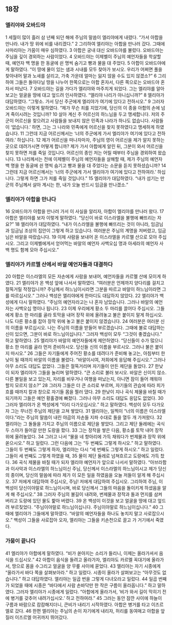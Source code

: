 ## 18장
### 엘리야와 오바드야
1 세월이 많이 흘러 삼 년째 되던 해에 주님의 말씀이 엘리야에게 내렸다. “가서 아합을 만나라. 내가 땅 위에 비를 내리겠다.”
2 그리하여 엘리야는 아합을 만나러 갔다. 그때에 사마리아는 가뭄이 매우 심하였다.
3 아합은 궁내 대신 오바드야를 불렀다. 오바드야는 주님을 깊이 경외하는 사람이었다.
4 오바드야는 이제벨이 주님의 예언자들을 학살할 때, 예언자 백 명을 한 동굴에 쉰 명씩 숨기고 빵과 물을 대 주었다.
5 아합이 오바드야에게 말하였다. “이 땅에 물이 있는 샘과 시내를 모두 찾아가 보시오. 우리가 어쩌면 풀을 찾아내어 말과 노새를 살리고, 가축 가운데 얼마는 잃지 않을 수도 있지 않겠소?”
6 그리하여 그들은 돌아다닐 땅을 나누어 한쪽으로는 아합 혼자서, 다른 쪽으로는 오바드야 혼자서 떠났다.
7 오바드야는 길을 가다가 엘리야와 마주치게 되었다. 그는 엘리야를 알아보고는 얼굴을 땅에 대고 엎드려 인사하였다. “엘리야 나리가 아니십니까?”
8 엘리야가 대답하였다. “그렇소. 가서 당신 주군에게 엘리야가 여기에 있다고 전하시오.”
9 그러자 오바드야는 이렇게 말하였다. “제가 무슨 죄를 지었기에, 당신의 이 종을 아합의 손에 넘겨 죽이시려는 것입니까?
10 살아 계신 주 어르신의 하느님을 두고 맹세합니다. 저의 주군이 어르신을 찾으려고 사람들을 보내지 않은 민족과 나라가 하나도 없습니다. 사람들이 ‘없습니다.’ 하면, 그는 그 나라와 민족에게 어르신을 찾지 못하였다고 맹세하게 하였습니다.
11 그런데 지금 어르신께서는 ‘너의 주군에게 가서 엘리야가 여기에 있다고 전하여라.’ 하십니다.
12 제가 어르신을 떠나자마자, 주님의 영이 어르신을 제가 알지 못하는 곳으로 데려가시면 어떻게 합니까? 제가 가서 아합에게 알린 뒤, 그분이 와서 어르신을 찾지 못하면 저를 죽일 것입니다. 어르신의 종인 저는 어릴 때부터 주님을 경외하여 왔습니다.
13 나리께서는 전에 이제벨이 주님의 예언자들을 살해할 때, 제가 주님의 예언자 백 명을 한 동굴에 쉰 명씩 숨기고 빵과 물을 대 주었다는 소문을 듣지 못하셨습니까?
14 그런데 지금 어르신께서는 ‘너의 주군에게 가서 엘리야가 여기에 있다고 전하여라.’ 하십니다. 그렇게 하면 그가 저를 죽일 것입니다.”
15 엘리야가 대답하였다. “내가 섬기는 만군의 주님께서 살아 계시는 한, 내가 오늘 반드시 임금을 만나겠소.”
### 엘리야가 아합을 만나다
16 오바드야가 아합을 만나러 가서 이 사실을 알리자, 아합이 엘리야를 만나러 왔다.
17 아합은 엘리야를 보자 이렇게 말하였다. “당신이 바로 이스라엘을 불행에 빠뜨리는 자요?”
18 엘리야가 대답하였다. “내가 이스라엘을 불행에 빠뜨리는 것이 아니라, 임금님과 임금님 조상의 집안이 그렇게 하고 있습니다. 여러분은 주님의 계명을 저버렸고, 임금님은 바알을 따랐습니다.
19 이제 사람을 보내어 온 이스라엘을 카르멜 산으로 모아 주십시오. 그리고 이제벨에게서 얻어먹는 바알의 예언자 사백오십 명과 아세라의 예언자 사백 명도 함께 모아 주십시오.”
### 엘리야가 카르멜 산에서 바알 예언자들과 대결하다
20 아합은 이스라엘의 모든 자손에게 사람을 보내어, 예언자들을 카르멜 산에 모이게 하였다.
21 엘리야가 온 백성 앞에 나서서 말하였다. “여러분은 언제까지 양다리를 걸치고 절뚝거릴 작정입니까? 주님께서 하느님이시라면 그분을 따르고 바알이 하느님이라면 그를 따르십시오.” 그러나 백성은 엘리야에게 한마디도 대답하지 않았다.
22 엘리야가 백성에게 다시 말하였다. “주님의 예언자라고는 나 혼자 남았습니다. 그러나 바알의 예언자는 사백오십 명이나 됩니다.
23 이제 우리에게 황소 두 마리를 끌어다 주십시오. 그들에게 황소 한 마리를 골라 토막을 내어 장작 위에 올려놓고 불은 붙이지 말게 하십시오. 나도 다른 황소를 잡아 장작 위에 놓고 불은 붙이지 않겠습니다.
24 여러분은 여러분 신의 이름을 부르십시오. 나는 주님의 이름을 받들어 부르겠습니다. 그때에 불로 대답하는 신이 있으면, 그분이 바로 하느님이십니다.” 그러자 백성이 모두 “그것이 좋겠습니다.” 하고 말하였다.
25 엘리야가 바알의 예언자들에게 제안하였다. “당신들이 수가 많으니 황소 한 마리를 골라 먼저 준비하시오. 당신들 신의 이름을 부르시오. 그러나 불은 붙이지 마시오.”
26 그들은 자기들에게 주어진 황소를 데려다가 준비해 놓고는, 아침부터 한낮이 될 때까지 바알의 이름을 불렀다. “바알이시여, 저희에게 응답해 주십시오.” 그러나 아무 소리도 대답도 없었다. 그들은 절뚝거리며 자기들이 만든 제단을 돌았다.
27 한낮이 되자 엘리야가 그들을 놀리며 말하였다. “큰 소리로 불러 보시오. 바알은 신이지 않소. 다른 볼일을 보고 있는지, 자리를 비우거나 여행을 떠났는지, 아니면 잠이 들어 깨워야 할지 모르지 않소?”
28 그러자 그들은 더 큰 소리로 부르며, 자기들의 관습에 따라 피가 흐를 때까지 칼과 창으로 자기들 몸을 찔러 댔다.
29 한낮이 지나 곡식 제물을 바칠 때가 되기까지 그들은 예언 황홀경에 빠졌다. 그러나 아무 소리도 대답도 응답도 없었다.
30 그러자 엘리야가 온 백성에게 “이리 다가오십시오.” 하고 말하였다. 백성이 모두 다가오자 그는 무너진 주님의 제단을 고쳐 쌓았다.
31 엘리야는, 일찍이 “너의 이름은 이스라엘이다.”라는 주님의 말씀이 내린 야곱의 자손들 지파 수대로 돌을 열두 개 가져왔다.
32 엘리야는 그 돌들을 가지고 주님의 이름으로 제단을 쌓았다. 그리고 제단 둘레에는 곡식 두 스아가 들어갈 만한 도랑을 팠다.
33 그는 장작을 쌓은 다음, 황소를 토막 내어 장작 위에 올려놓았다.
34 그러고 나서 “물을 네 항아리에 가득 채워다가 번제물과 장작 위에 쏟으시오.” 하고 일렀다. 그런 다음에 그는 “두 번째도 그렇게 하시오.” 하고 말하였다. 그들이 두 번째도 그렇게 하자, 엘리야는 다시 “세 번째도 그렇게 하시오.” 하고 일렀다. 그들이 세 번째도 그렇게 하였을 때,
35 물이 제단 둘레로 넘쳐흐르고 도랑에도 가득 찼다.
36 곡식 제물을 바칠 때가 되자 엘리야 예언자가 앞으로 나서서 말하였다. “아브라함과 이사악과 이스라엘의 하느님이신 주님, 당신께서 이스라엘의 하느님이시고 제가 당신의 종이며, 당신의 말씀에 따라 제가 이 모든 일을 하였음을 오늘 저들이 알게 해 주십시오.
37 저에게 대답하여 주십시오, 주님! 저에게 대답하여 주십시오. 그리하여 주님, 이 백성이 당신이야말로 하느님이시며, 바로 당신께서 그들의 마음을 돌이키게 하셨음을 알게 해 주십시오.”
38 그러자 주님의 불길이 내려와, 번제물과 장작과 돌과 먼지를 삼켜 버리고 도랑에 있던 물도 핥아 버렸다.
39 온 백성이 이것을 보고 얼굴을 땅에 대고 엎드려 부르짖었다. “주님이야말로 하느님이십니다. 주님이야말로 하느님이십니다.”
40 그때에 엘리야가 그들에게 말하였다. “바알의 예언자들을 하나도 놓치지 말고 사로잡으시오.” 백성이 그들을 사로잡아 오자, 엘리야는 그들을 키손천으로 끌고 가 거기에서 죽였다.
### 가뭄이 끝나다
41 엘리야가 아합에게 말하였다. “비가 쏟아지는 소리가 들리니, 이제는 올라가셔서 음식을 드십시오.”
42 아합이 음식을 들려고 올라가자, 엘리야도 카르멜 꼭대기에 올라가서, 땅으로 몸을 수그리고 얼굴을 양 무릎 사이에 묻었다.
43 엘리야는 자기 시종에게 “올라가서 바다 쪽을 살펴보아라.” 하고 일렀다. 시종이 올라가 살펴보고는 “아무것도 없습니다.” 하고 대답하였다. 엘리야는 일곱 번을 그렇게 다녀오라고 일렀다.
44 일곱 번째가 되었을 때에 시종은 “바다에서 사람 손바닥만 한 작은 구름이 올라옵니다.” 하고 말하였다. 그러자 엘리야가 시종에게 일렀다. “아합에게 올라가서, ‘비가 와서 길이 막히기 전에 병거를 갖추어 내려가십시오.’ 하고 전하여라.”
45 그러는 동안 잠깐 사이에 하늘이 구름과 바람으로 캄캄해지더니, 큰비가 내리기 시작하였다. 아합은 병거를 타고 이즈르엘로 갔다.
46 한편 엘리야는 주님의 손이 자기에게 내리자, 허리를 동여매고 아합을 앞질러 이즈르엘 어귀까지 뛰어갔다.
